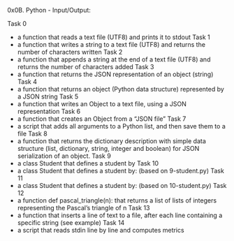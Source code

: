 0x0B. Python - Input/Output:

Task 0
 - a function that reads a text file (UTF8) and prints it to stdout
Task 1
 - a function that writes a string to a text file (UTF8) and returns the number of characters written
Task 2
 - a function that appends a string at the end of a text file (UTF8) and returns the number of characters added
Task 3
 - a function that returns the JSON representation of an object (string)
Task 4
 - a function that returns an object (Python data structure) represented by a JSON string
Task 5
 - a function that writes an Object to a text file, using a JSON representation
Task 6
 - a function that creates an Object from a “JSON file”
Task 7
 - a script that adds all arguments to a Python list, and then save them to a file
Task 8
 - a function that returns the dictionary description with simple data structure (list, dictionary, string, 
	integer and boolean) for JSON serialization of an object.
Task 9
 - a class Student that defines a student by
Task 10
 - a class Student that defines a student by: (based on 9-student.py)
Task 11
 - a class Student that defines a student by: (based on 10-student.py)
Task 12
 - a function def pascal_triangle(n): that returns a list of lists of integers representing the Pascal’s triangle of n
Task 13
 - a function that inserts a line of text to a file, after each line containing a specific string (see example)
Task 14
 - a script that reads stdin line by line and computes metrics
